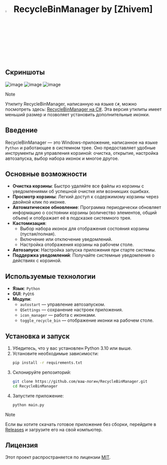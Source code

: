 # <img src="https://github.com/zhivem/Minibin-fork-zhivem/blob/main/MinibinFork.ico" width="4%" height="4%"> RecycleBinManager by [Zhivem]

## Скриншоты 
![image](https://github.com/user-attachments/assets/ab448d4c-f027-4853-90ec-36ad7b7a67cc)
![image](https://github.com/user-attachments/assets/dec1e275-4f8b-4ef7-b435-18a1c5ad05c3)
![image](https://github.com/user-attachments/assets/8068a0fd-b223-47fc-ad3f-2fd31d76cb24)

> [!NOTE]
> Утилиту RecycleBinManager, написанную на языке `C#`, можно посмотреть здесь: [RecycleBinManager на C#](https://github.com/zhivem/MinibinForkC). Эта версия утилиты имеет меньший размер и позволяет установить дополнительные иконки.

## Введение

RecycleBinManager — это Windows-приложение, написанное на языке `Python` и работающее в системном трее. Оно предоставляет удобные инструменты для управления корзиной: очистка, открытие, настройка автозапуска, выбор набора иконок и многое другое.

## Основные возможности 

- **Очистка корзины**: Быстро удаляйте все файлы из корзины с уведомлениями об успешной очистке или возникших ошибках.
- **Просмотр корзины**: Легкий доступ к содержимому корзины через двойной клик по иконке.
- **Автоматическое обновление**: Программа периодически обновляет информацию о состоянии корзины (количество элементов, общий объем) и отображает её в подсказке системного трея.
- **Кастомизация**:
    - Выбор набора иконок для отображения состояния корзины (пустая/полная).
    - Включение или отключение уведомлений.
    - Настройка отображения корзины на рабочем столе.
- **Автозапуск**: Настройка запуска приложения при старте системы.
- **Поддержка уведомлений**: Получайте системные уведомления о действиях с корзиной.

## Используемые технологии

- **Язык**: `Python`
- **GUI**: `PyQt6`
- **Модули**:
    - `autostart` — управление автозапуском.
    - `QSettings` — сохранение настроек приложения.
    - `icon_manager` — работа с иконками.
    - `toggle_recycle_bin` — отображение иконки на рабочем столе.

## Установка и запуск

1. Убедитесь, что у вас установлен Python 3.10 или выше.
2. Установите необходимые зависимости:
    ```bash
    pip install -r requirements.txt
    ```
3. Склонируйте репозиторий:
    ```bash
    git clone https://github.com/ваш-логин/RecycleBinManager.git
    cd RecycleBinManager
    ```
4. Запустите приложение:
    ```bash
    python main.py
    ```

> [!NOTE]
> Если вы хотите скачать готовое приложение без сборки, перейдите в [Releases](https://github.com/zhivem/RecycleBinManagerPY/releases/tag/1.0) и загрузите его на свой компьютер.

## Лицензия

Этот проект распространяется по лицензии [MIT](https://choosealicense.com/licenses/mit/).
